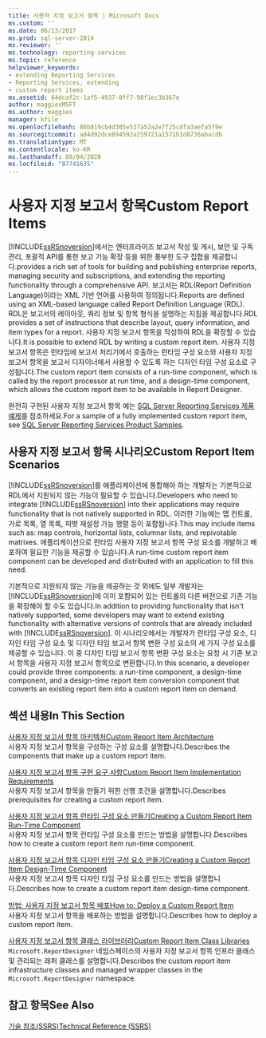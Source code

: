 ```yaml
---
title: 사용자 지정 보고서 항목 | Microsoft Docs
ms.custom: ''
ms.date: 06/13/2017
ms.prod: sql-server-2014
ms.reviewer: ''
ms.technology: reporting-services
ms.topic: reference
helpviewer_keywords:
- extending Reporting Services
- Reporting Services, extending
- custom report items
ms.assetid: 64dcaf2c-1af5-4937-8ff7-98f1ec3b367e
author: maggiesMSFT
ms.author: maggies
manager: kfile
ms.openlocfilehash: 86b819cb4d305e537a52a2e7f25cdfa3aefa5f9e
ms.sourcegitcommit: ad4d92dce894592a259721a1571b1d8736abacdb
ms.translationtype: MT
ms.contentlocale: ko-KR
ms.lasthandoff: 08/04/2020
ms.locfileid: "87741635"
---
```

# <a name="custom-report-items"></a><span data-ttu-id="53956-102">사용자 지정 보고서 항목</span><span class="sxs-lookup"><span data-stu-id="53956-102">Custom Report Items</span></span>
  [!INCLUDE[ssRSnoversion](../../includes/ssrsnoversion-md.md)]<span data-ttu-id="53956-103">에서는 엔터프라이즈 보고서 작성 및 게시, 보안 및 구독 관리, 포괄적 API를 통한 보고 기능 확장 등을 위한 풍부한 도구 집합을 제공합니다.</span><span class="sxs-lookup"><span data-stu-id="53956-103">provides a rich set of tools for building and publishing enterprise reports, managing security and subscriptions, and extending the reporting functionality through a comprehensive API.</span></span> <span data-ttu-id="53956-104">보고서는 RDL(Report Definition Language)이라는 XML 기반 언어를 사용하여 정의됩니다.</span><span class="sxs-lookup"><span data-stu-id="53956-104">Reports are defined using an XML-based language called Report Definition Language (RDL).</span></span> <span data-ttu-id="53956-105">RDL은 보고서의 레이아웃, 쿼리 정보 및 항목 형식을 설명하는 지침을 제공합니다.</span><span class="sxs-lookup"><span data-stu-id="53956-105">RDL provides a set of instructions that describe layout, query information, and item types for a report.</span></span> <span data-ttu-id="53956-106">사용자 지정 보고서 항목을 작성하여 RDL을 확장할 수 있습니다.</span><span class="sxs-lookup"><span data-stu-id="53956-106">It is possible to extend RDL by writing a custom report item.</span></span> <span data-ttu-id="53956-107">사용자 지정 보고서 항목은 런타임에 보고서 처리기에서 호출하는 런타임 구성 요소와 사용자 지정 보고서 항목을 보고서 디자이너에서 사용할 수 있도록 하는 디자인 타임 구성 요소로 구성됩니다.</span><span class="sxs-lookup"><span data-stu-id="53956-107">The custom report item consists of a run-time component, which is called by the report processor at run time, and a design-time component, which allows the custom report item to be available in Report Designer.</span></span>  
  
 <span data-ttu-id="53956-108">완전히 구현된 사용자 지정 보고서 항목 예는 [SQL Server Reporting Services 제품 예제](https://go.microsoft.com/fwlink/?LinkId=177889)를 참조하세요.</span><span class="sxs-lookup"><span data-stu-id="53956-108">For a sample of a fully implemented custom report item, see [SQL Server Reporting Services Product Samples](https://go.microsoft.com/fwlink/?LinkId=177889).</span></span>  
  
## <a name="custom-report-item-scenarios"></a><span data-ttu-id="53956-109">사용자 지정 보고서 항목 시나리오</span><span class="sxs-lookup"><span data-stu-id="53956-109">Custom Report Item Scenarios</span></span>  
 <span data-ttu-id="53956-110">[!INCLUDE[ssRSnoversion](../../includes/ssrsnoversion-md.md)]를 애플리케이션에 통합해야 하는 개발자는 기본적으로 RDL에서 지원되지 않는 기능이 필요할 수 있습니다.</span><span class="sxs-lookup"><span data-stu-id="53956-110">Developers who need to integrate [!INCLUDE[ssRSnoversion](../../includes/ssrsnoversion-md.md)] into their applications may require functionality that is not natively supported in RDL.</span></span> <span data-ttu-id="53956-111">이러한 기능에는 맵 컨트롤, 가로 목록, 열 목록, 피벗 재설정 가능 행렬 등이 포함됩니다.</span><span class="sxs-lookup"><span data-stu-id="53956-111">This may include items such as: map controls, horizontal lists, columnar lists, and repivotable matrixes.</span></span> <span data-ttu-id="53956-112">애플리케이션으로 런타임 사용자 지정 보고서 항목 구성 요소를 개발하고 배포하여 필요한 기능을 제공할 수 있습니다.</span><span class="sxs-lookup"><span data-stu-id="53956-112">A run-time custom report item component can be developed and distributed with an application to fill this need.</span></span>  
  
 <span data-ttu-id="53956-113">기본적으로 지원되지 않는 기능을 제공하는 것 외에도 일부 개발자는 [!INCLUDE[ssRSnoversion](../../includes/ssrsnoversion-md.md)]에 이미 포함되어 있는 컨트롤의 다른 버전으로 기존 기능을 확장해야 할 수도 있습니다.</span><span class="sxs-lookup"><span data-stu-id="53956-113">In addition to providing functionality that isn't natively supported, some developers may want to extend existing functionality with alternative versions of controls that are already included with [!INCLUDE[ssRSnoversion](../../includes/ssrsnoversion-md.md)].</span></span> <span data-ttu-id="53956-114">이 시나리오에서는 개발자가 런타임 구성 요소, 디자인 타임 구성 요소 및 디자인 타임 보고서 항목 변환 구성 요소의 세 가지 구성 요소를 제공할 수 있습니다. 이 중 디자인 타임 보고서 항목 변환 구성 요소는 요청 시 기존 보고서 항목을 사용자 지정 보고서 항목으로 변환합니다.</span><span class="sxs-lookup"><span data-stu-id="53956-114">In this scenario, a developer could provide three components: a run-time component, a design-time component, and a design-time report item conversion component that converts an existing report item into a custom report item on demand.</span></span>  
  
## <a name="in-this-section"></a><span data-ttu-id="53956-115">섹션 내용</span><span class="sxs-lookup"><span data-stu-id="53956-115">In This Section</span></span>  
 [<span data-ttu-id="53956-116">사용자 지정 보고서 항목 아키텍처</span><span class="sxs-lookup"><span data-stu-id="53956-116">Custom Report Item Architecture</span></span>](custom-report-item-architecture.md)  
 <span data-ttu-id="53956-117">사용자 지정 보고서 항목을 구성하는 구성 요소를 설명합니다.</span><span class="sxs-lookup"><span data-stu-id="53956-117">Describes the components that make up a custom report item.</span></span>  
  
 [<span data-ttu-id="53956-118">사용자 지정 보고서 항목 구현 요구 사항</span><span class="sxs-lookup"><span data-stu-id="53956-118">Custom Report Item Implementation Requirements</span></span>](custom-report-item-implementation-requirements.md)  
 <span data-ttu-id="53956-119">사용자 지정 보고서 항목을 만들기 위한 선행 조건을 설명합니다.</span><span class="sxs-lookup"><span data-stu-id="53956-119">Describes prerequisites for creating a custom report item.</span></span>  
  
 [<span data-ttu-id="53956-120">사용자 지정 보고서 항목 런타임 구성 요소 만들기</span><span class="sxs-lookup"><span data-stu-id="53956-120">Creating a Custom Report Item Run-Time Component</span></span>](creating-a-custom-report-item-run-time-component.md)  
 <span data-ttu-id="53956-121">사용자 지정 보고서 항목 런타임 구성 요소를 만드는 방법을 설명합니다.</span><span class="sxs-lookup"><span data-stu-id="53956-121">Describes how to create a custom report item run-time component.</span></span>  
  
 [<span data-ttu-id="53956-122">사용자 지정 보고서 항목 디자인 타임 구성 요소 만들기</span><span class="sxs-lookup"><span data-stu-id="53956-122">Creating a Custom Report Item Design-Time Component</span></span>](creating-a-custom-report-item-design-time-component.md)  
 <span data-ttu-id="53956-123">사용자 지정 보고서 항목 디자인 타임 구성 요소를 만드는 방법을 설명합니다.</span><span class="sxs-lookup"><span data-stu-id="53956-123">Describes how to create a custom report item design-time component.</span></span>  
  
 [<span data-ttu-id="53956-124">방법: 사용자 지정 보고서 항목 배포</span><span class="sxs-lookup"><span data-stu-id="53956-124">How to: Deploy a Custom Report Item</span></span>](how-to-deploy-a-custom-report-item.md)  
 <span data-ttu-id="53956-125">사용자 지정 보고서 항목을 배포하는 방법을 설명합니다.</span><span class="sxs-lookup"><span data-stu-id="53956-125">Describes how to deploy a custom report item.</span></span>  
  
 [<span data-ttu-id="53956-126">사용자 지정 보고서 항목 클래스 라이브러리</span><span class="sxs-lookup"><span data-stu-id="53956-126">Custom Report Item Class Libraries</span></span>](custom-report-item-class-libraries.md)  
 <span data-ttu-id="53956-127">`Microsoft.ReportDesigner` 네임스페이스의 사용자 지정 보고서 항목 인프라 클래스 및 관리되는 래퍼 클래스를 설명합니다.</span><span class="sxs-lookup"><span data-stu-id="53956-127">Describes the custom report item infrastructure classes and managed wrapper classes in the `Microsoft.ReportDesigner` namespace.</span></span>  
  
## <a name="see-also"></a><span data-ttu-id="53956-128">참고 항목</span><span class="sxs-lookup"><span data-stu-id="53956-128">See Also</span></span>  
 [<span data-ttu-id="53956-129">기술 참조&#40;SSRS&#41;</span><span class="sxs-lookup"><span data-stu-id="53956-129">Technical Reference &#40;SSRS&#41;</span></span>](../technical-reference-ssrs.md)  
  
  
